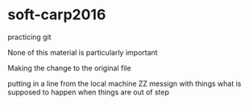 # soft-carp2016
practicing git

None of this material is particularly important

Making the change to the original file

putting in a line from the local machine
ZZ
messign with things
what is supposed to happen when things are out of step
